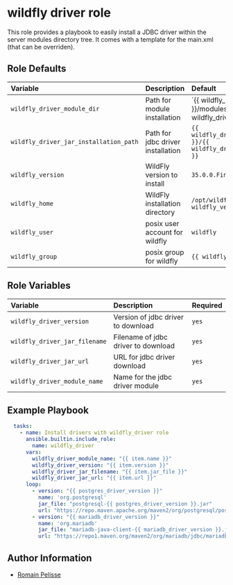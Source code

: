 wildfly driver role
===================

This role provides a playbook to easily install a JDBC driver within
the server modules directory tree. It comes with a template for the main.xml
(that can be overriden).

<!--start argument_specs-->
Role Defaults
-------------

| Variable | Description | Default |
|:---------|:------------|:--------|
|`wildfly_driver_module_dir`| Path for module installation | `{{ wildfly_home }}/modules/{{ wildfly_driver_module_name | replace('.', '/') }}/main` |
|`wildfly_driver_jar_installation_path`| Path for jdbc driver installation | `{{ wildfly_driver_module_dir }}/{{ wildfly_driver_jar_filename }}` |
|`wildfly_version`| WildFly version to install | `35.0.0.Final` |
|`wildfly_home`| WildFly installation directory | `/opt/wildfly/wildfly-{{ wildfly_version }}/` |
|`wildfly_user`| posix user account for wildfly | `wildfly` |
|`wildfly_group`| posix group for wildfly | `{{ wildfly_user }}` |
<!--end argument_specs-->


Role Variables
--------------

| Variable | Description | Required |
|:---------|:------------|:--------|
|`wildfly_driver_version`| Version of jdbc driver to download | `yes` |
|`wildfly_driver_jar_filename`| Filename of jdbc driver to download | `yes` |
|`wildfly_driver_jar_url`| URL for jdbc driver download | `yes` |
|`wildfly_driver_module_name`| Name for the jdbc driver module | `yes` |


Example Playbook
----------------

```yaml
  tasks:
    - name: Install drivers with wildfly_driver role
      ansible.builtin.include_role:
        name: wildfly_driver
      vars:
        wildfly_driver_module_name: "{{ item.name }}"
        wildfly_driver_version: "{{ item.version }}"
        wildfly_driver_jar_filename: "{{ item.jar_file }}"
        wildfly_driver_jar_url: "{{ item.url }}"
      loop:
        - version: "{{ postgres_driver_version }}"
          name: 'org.postgresql'
          jar_file: "postgresql-{{ postgres_driver_version }}.jar"
          url: "https://repo.maven.apache.org/maven2/org/postgresql/postgresql/{{ postgres_driver_version }}/postgresql-{{ postgres_driver_version }}.jar"
        - version: "{{ mariadb_driver_version }}"
          name: 'org.mariadb'
          jar_file: "mariadb-java-client-{{ mariadb_driver_version }}.jar"
          url: "https://repo1.maven.org/maven2/org/mariadb/jdbc/mariadb-java-client/{{ mariadb_driver_version }}/mariadb-java-client-{{ mariadb_driver_version }}.jar"
```


Author Information
------------------

* [Romain Pelisse](https://github.com/rpelisse)
